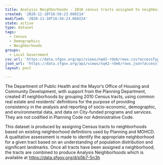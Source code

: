 ```yaml
---
title: Analysis Neighborhoods - 2010 census tracts assigned to neighborhoods
created: '2020-11-10T16:56:23.660214'
modified: '2020-11-10T16:56:23.660224'
state: active
type: dataset
tags:
  - Census
  - Demographics
  - Neighborhoods
groups:
  - Local Government
csv_url: 'https://data.sfgov.org/api/views/nq42-rde6/rows.csv?accessType=DOWNLOAD'
json_url: 'https://data.sfgov.org/api/views/nq42-rde6/rows.json?accessType=DOWNLOAD'
layout: post

---
```

The Department of Public Health and the Mayor’s Office of Housing and Community Development, with support from the Planning Department, created 41 neighborhoods by grouping 2010 Census tracts, using common real estate and residents’ definitions for the purpose of providing consistency in the analysis and reporting of socio-economic, demographic, and environmental data, and data on City-funded programs and services. They are not codified in Planning Code nor Administrative Code.

This dataset is produced by assigning Census tracts to neighborhoods based on existing neighborhood definitions used by Planning and MOHCD. A qualitative assessment is made to identify the appropriate neighborhood for a given tract based on an understanding of population distribution and significant landmarks. Once all tracts have been assigned a neighborhood, the tracts are combined to produce Analysis Neighborhoods which is available at https://data.sfgov.org/d/p5b7-5n3h
